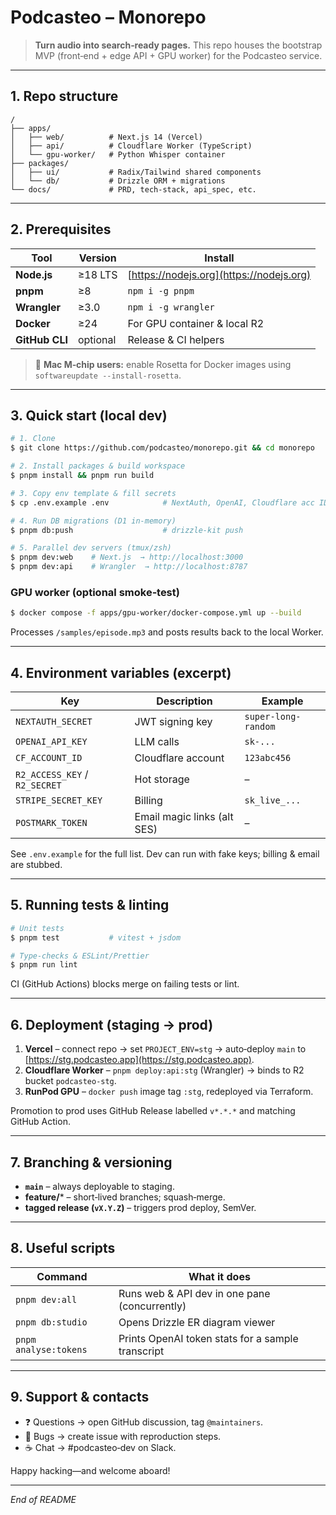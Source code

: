 # Podcasteo – Monorepo

> **Turn audio into search‑ready pages.**  This repo houses the bootstrap MVP (front‑end + edge API + GPU worker) for the Podcasteo service.

---

## 1. Repo structure

```
/
├── apps/
│   ├── web/          # Next.js 14 (Vercel)
│   ├── api/          # Cloudflare Worker (TypeScript)
│   └── gpu-worker/   # Python Whisper container
├── packages/
│   ├── ui/           # Radix/Tailwind shared components
│   └── db/           # Drizzle ORM + migrations
└── docs/             # PRD, tech‑stack, api_spec, etc.
```

---

## 2. Prerequisites

| Tool           | Version  | Install                                  |
| -------------- | -------- | ---------------------------------------- |
| **Node.js**    | ≥18 LTS  | [https://nodejs.org](https://nodejs.org) |
| **pnpm**       | ≥8       | `npm i -g pnpm`                          |
| **Wrangler**   | ≥3.0     | `npm i -g wrangler`                      |
| **Docker**     | ≥24      | For GPU container & local R2             |
| **GitHub CLI** | optional | Release & CI helpers                     |

> 🎩 **Mac M‑chip users:** enable Rosetta for Docker images using `softwareupdate --install-rosetta`.

---

## 3. Quick start (local dev)

```bash
# 1. Clone
$ git clone https://github.com/podcasteo/monorepo.git && cd monorepo

# 2. Install packages & build workspace
$ pnpm install && pnpm run build

# 3. Copy env template & fill secrets
$ cp .env.example .env            # NextAuth, OpenAI, Cloudflare acc ID

# 4. Run DB migrations (D1 in-memory)
$ pnpm db:push                    # drizzle-kit push

# 5. Parallel dev servers (tmux/zsh)
$ pnpm dev:web    # Next.js  → http://localhost:3000
$ pnpm dev:api    # Wrangler  → http://localhost:8787
```

### GPU worker (optional smoke‑test)

```bash
$ docker compose -f apps/gpu-worker/docker-compose.yml up --build
```

Processes `/samples/episode.mp3` and posts results back to the local Worker.

---

## 4. Environment variables (excerpt)

| Key                           | Description                 | Example             |
| ----------------------------- | --------------------------- | ------------------- |
| `NEXTAUTH_SECRET`             | JWT signing key             | `super-long-random` |
| `OPENAI_API_KEY`              | LLM calls                   | `sk-...`            |
| `CF_ACCOUNT_ID`               | Cloudflare account          | `123abc456`         |
| `R2_ACCESS_KEY` / `R2_SECRET` | Hot storage                 | –                   |
| `STRIPE_SECRET_KEY`           | Billing                     | `sk_live_...`       |
| `POSTMARK_TOKEN`              | Email magic links (alt SES) | –                   |

See `.env.example` for the full list.  Dev can run with fake keys; billing & email are stubbed.

---

## 5. Running tests & linting

```bash
# Unit tests
$ pnpm test           # vitest + jsdom

# Type‑checks & ESLint/Prettier
$ pnpm run lint
```

CI (GitHub Actions) blocks merge on failing tests or lint.

---

## 6. Deployment (staging → prod)

1. **Vercel** – connect repo → set `PROJECT_ENV=stg` → auto‑deploy `main` to [https://stg.podcasteo.app](https://stg.podcasteo.app).
2. **Cloudflare Worker** – `pnpm deploy:api:stg` (Wrangler) → binds to R2 bucket `podcasteo-stg`.
3. **RunPod GPU** – `docker push` image tag `:stg`, redeployed via Terraform.

Promotion to prod uses GitHub Release labelled `v*.*.*` and matching GitHub Action.

---

## 7. Branching & versioning

* **`main`** – always deployable to staging.
* **feature/**\* – short‑lived branches; squash‑merge.
* **tagged release (`vX.Y.Z`)** – triggers prod deploy, SemVer.

---

## 8. Useful scripts

| Command               | What it does                                      |
| --------------------- | ------------------------------------------------- |
| `pnpm dev:all`        | Runs web & API dev in one pane (concurrently)     |
| `pnpm db:studio`      | Opens Drizzle ER diagram viewer                   |
| `pnpm analyse:tokens` | Prints OpenAI token stats for a sample transcript |

---

## 9. Support & contacts

* ❓ Questions → open GitHub discussion, tag `@maintainers`.
* 🐞 Bugs → create issue with reproduction steps.
* ☕ Chat → #podcasteo‑dev on Slack.

Happy hacking—and welcome aboard!

---

*End of README*
